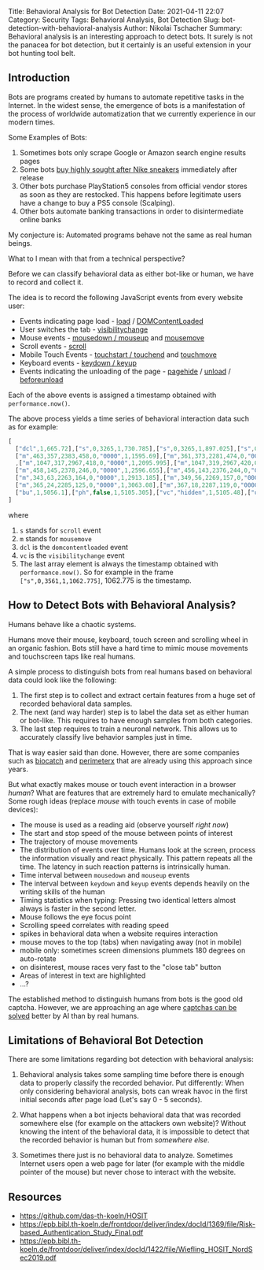Title: Behavioral Analysis for Bot Detection
Date: 2021-04-11 22:07
Category: Security
Tags: Behavioral Analysis, Bot Detection
Slug: bot-detection-with-behavioral-analysis
Author: Nikolai Tschacher
Summary: Behavioral analysis is an interesting approach to detect bots. It surely is not the panacea for bot detection, but it certainly is an useful extension in your bot hunting tool belt.

## Introduction

Bots are programs created by humans to automate repetitive tasks in the Internet. In the widest sense, the emergence of bots is a manifestation of the process of worldwide automatization that we currently experience in our modern times.

Some Examples of Bots:

1. Sometimes bots only scrape Google or Amazon search engine results pages
2. Some bots [buy highly sought after Nike sneakers](https://antoinevastel.com/javascript/2019/08/31/sneakers-supreme-bots.html) immediately after release
3. Other bots purchase PlayStation5 consoles from official vendor stores as soon as they are restocked. This happens before legitimate users have a change to buy a PS5 console (Scalping).
4. Other bots automate banking transactions in order to disintermediate online banks

My conjecture is: Automated programs behave not the same as real human beings.

What to I mean with that from a technical perspective?

Before we can classify behavioral data as either bot-like or human, we have to record and collect it.

The idea is to record the following JavaScript events from every website user:

+ Events indicating page load - [load](https://developer.mozilla.org/en-US/docs/Web/API/Window/load_event) / [DOMContentLoaded](https://developer.mozilla.org/en-US/docs/Web/API/Window/DOMContentLoaded_event)
+ User switches the tab - [visibilitychange](https://developer.mozilla.org/en-US/docs/Web/API/Document/visibilitychange_event)
+ Mouse events - [mousedown / mouseup](https://developer.mozilla.org/en-US/docs/Web/API/Element/mousedown_event) and [mousemove](https://developer.mozilla.org/en-US/docs/Web/API/Element/mousemove_event)
+ Scroll events - [scroll](https://developer.mozilla.org/en-US/docs/Web/API/Element/scroll)
+ Mobile Touch Events - [touchstart / touchend](https://developer.mozilla.org/en-US/docs/Web/API/Touch_events) and [touchmove](https://developer.mozilla.org/en-US/docs/Web/API/Document/touchmove_event)
+ Keyboard events - [keydown / keyup](https://developer.mozilla.org/en-US/docs/Web/API/Document/keydown_event)
+ Events indicating the unloading of the page - [pagehide](https://developer.mozilla.org/en-US/docs/Web/API/Window/pagehide_event) / [unload](https://developer.mozilla.org/en-US/docs/Web/API/Window/unload_event) / [beforeunload](https://developer.mozilla.org/en-US/docs/Web/API/Window/beforeunload_event)

Each of the above events is assigned a timestamp obtained with `performance.now()`.

The above process yields a time series of behavioral interaction data such as for example:

```JavaScript
[
  ["dcl",1,665.72],["s",0,3265,1,730.785],["s",0,3265,1,897.025],["s",0,3286,1,984],["lo",1,1039.395],["s",0,3540,1,1040.78],["s",0,3561,1,1051.26],["s",0,3561,1,1062.775],["m",1053,199,2973,300,0,"0000",1,1488.325],["m",1050,201,2970,302,0,"0000",1,1496.05],["m",1019,214,2939,315,0,"0000",1,1512.66],["m",951,243,2871,344,0,"0000",1,1529.29],["m",845,277,2765,378,0,"0000",1,1546.015],["m",717,313,2637,414,0,"0000",1,1562.555],["m",585,337,2505,438,0,"0000",1,1578.15],
  ["m",463,357,2383,458,0,"0000",1,1595.69],["m",361,373,2281,474,0,"0000",1,1611.97],["m",291,375,2211,476,0,"0000",1,1628.015],["m",247,369,2167,470,0,"0000",1,1645.06],["m",241,363,2161,464,0,"0000",1,1662.015],["m",241,350,2161,451,0,"0000",1,1679.215],["m",257,323,2177,424,0,"0000",1,1695.82],["m",295,287,2215,388,0,"0000",1,1712.785],["m",355,263,2275,364,0,"0000",1,1729.085],["m",445,247,2365,348,0,"0000",1,1746.455],["m",561,247,2481,348,0,"0000",1,1762.92],["m",697,253,2617,354,0,"0000",1,1778.59],["m",817,269,2737,370,0,"0000",1,1795.34],["m",915,283,2835,384,0,"0000",1,1812.275],["m",983,293,2903,394,0,"0000",1,1829.455],["m",1025,305,2945,406,0,"0000",1,1845.63],["m",1045,313,2965,414,0,"0000",1,1863.225],["m",1047,314,2967,415,0,"0000",1,2086.09]
  ,["m",1047,317,2967,418,0,"0000",1,2095.995],["m",1047,319,2967,420,0,"0000",1,2113.245],["m",1046,323,2966,424,0,"0000",1,2129.86],["m",1046,324,2966,425,0,"0000",1,2146.645],["m",1046,329,2966,430,0,"0000",1,2162.54],["m",1045,333,2965,434,0,"0000",1,2179.16],["m",1045,334,2965,435,0,"0000",1,2198.62],["m",1041,335,2961,436,0,"0000",1,2423.58],["m",1030,335,2950,436,0,"0000",1,2431.07],["m",1005,329,2925,430,0,"0000",1,2446.315],["m",887,299,2807,400,0,"0000",1,2463.15],["m",793,269,2713,370,0,"0000",1,2479.685],["m",695,245,2615,346,0,"0000",1,2496.445],["m",617,221,2537,322,0,"0000",1,2512.475],["m",553,193,2473,294,0,"0000",1,2530.245],["m",507,173,2427,274,0,"0000",1,2545.655],["m",475,155,2395,256,0,"0000",1,2563.26],["m",459,147,2379,248,0,"0000",1,2579.82],
  ["m",458,145,2378,246,0,"0000",1,2596.655],["m",456,143,2376,244,0,"0000",1,2671.46],["m",449,140,2369,241,0,"0000",1,2679.625],["m",434,137,2354,238,0,"0000",1,2695.88],["m",415,135,2335,236,0,"0000",1,2712.485],["m",398,132,2318,233,0,"0000",1,2729.495],["m",382,130,2302,231,0,"0000",1,2746.1],["m",369,126,2289,227,0,"0000",1,2762.54],["m",357,121,2277,222,0,"0000",1,2779.69],["m",353,117,2273,218,0,"0000",1,2796.41],["m",347,112,2267,213,0,"0000",1,2813.59],["m",342,104,2262,205,0,"0000",1,2829.67],["m",340,94,2260,195,0,"0000",1,2846.54],["m",340,82,2260,183,0,"0000",1,2863.09],["m",340,74,2260,175,0,"0000",1,2879.195],["m",340,68,2260,169,0,"0000",1,2896.52],
  ["m",343,63,2263,164,0,"0000",1,2913.185],["m",349,56,2269,157,0,"0000",1,2929.87],["m",356,49,2276,150,0,"0000",1,2945.855],["m",360,42,2280,143,0,"0000",1,2962.555],["m",363,38,2283,139,0,"0000",1,2979.245],["m",363,36,2283,137,0,"0000",1,2995.905],["m",363,35,2283,136,0,"0000",1,3013.1],["m",363,32,2283,133,0,"0000",1,3030.145],["m",364,30,2284,131,0,"0000",1,3045.57],
  ["m",365,24,2285,125,0,"0000",1,3063.08],["m",367,18,2287,119,0,"0000",1,3079.46],["m",369,11,2289,112,0,"0000",1,3096.24],["m",371,4,2291,105,0,"0000",1,3112.335],["m",371,2,2291,103,0,"0000",1,3126.395],
  ["bu",1,5056.1],["ph",false,1,5105.305],["vc","hidden",1,5105.48],["ul",1,5105.625],["wsEnd",null,5105.625]
]
```

where

1. `s` stands for `scroll` event
2. `m` stands for `mousemove`
3. `dcl` is the `domcontentloaded` event
4. `vc` is the `visibilitychange` event
5. The last array element is always the timestamp obtained with `performance.now()`. So for example in the frame `["s",0,3561,1,1062.775]`, 1062.775 is the timestamp.


## How to Detect Bots with Behavioral Analysis?

Humans behave like a chaotic systems.

Humans move their mouse, keyboard, touch screen and scrolling wheel in an organic fashion. Bots still have a hard time to mimic mouse movements and touchscreen taps like real humans.

A simple process to distinguish bots from real humans based on behavioral data could look like the following:

1. The first step is to collect and extract certain features from a huge set of recorded behavioral data samples. 
2. The next (and way harder) step is to label the data set as either human or bot-like. This requires to have enough samples from both categories.
3. The last step requires to train a neuronal network. This allows us to accurately classify live behavior samples just in time.

That is way easier said than done. However, there are some companies such as [biocatch](https://www.biocatch.com/) and [perimeterx](https://www.perimeterx.com/) that are already using this approach since years.

But what exactly makes mouse or touch event interaction in a browser *human*? What are features that are extremely hard to emulate mechanically? Some rough ideas (replace *mouse* with touch events in case of mobile devices):

- The mouse is used as a reading aid (observe yourself *right now*)
- The start and stop speed of the mouse between points of interest
- The trajectory of mouse movements
- The distribution of events over time. Humans look at the screen, process the information visually and react physically. This pattern repeats all the time. The latency in such reaction patterns is intrinsically human.
- Time interval between `mousedown` and `mouseup` events
- The interval between `keydown` and `keyup` events depends heavily on the writing skills of the human
- Timing statistics when typing: Pressing two identical letters almost always is faster in the second letter.
- Mouse follows the eye focus point
- Scrolling speed correlates with reading speed
- spikes in behavioral data when a website requires interaction
- mouse moves to the top (tabs) when navigating away (not in mobile)
- mobile only: sometimes screen dimensions plummets 180 degrees on auto-rotate
- on disinterest, mouse races very fast to the "close tab" button
- Areas of interest in text are highlighted
- ...?

The established method to distinguish humans from bots is the good old captcha. However, we are approaching an age where [captchas can be solved](https://incolumitas.com/2021/01/02/breaking-audio-recaptcha-with-googles-own-speech-to-text-api/) better by AI than by real humans.


## Limitations of Behavioral Bot Detection

There are some limitations regarding bot detection with behavioral analysis:

1. Behavioral analysis takes some sampling time before there is enough data to properly classify the recorded behavior. Put differently: When only considering behavioral analysis, bots can wreak havoc in the first initial seconds after page load (Let's say 0 - 5 seconds).

2. What happens when a bot injects behavioral data that was recorded somewhere else (for example on the attackers own website)? Without knowing the intent of the behavioral data, it is impossible to detect that the recorded behavior is human but from *somewhere else*.

3. Sometimes there just is no behavioral data to analyze. Sometimes Internet users open a web page for later (for example with the middle pointer of the mouse) but never chose to interact with the website.


## Resources

- https://github.com/das-th-koeln/HOSIT
- https://epb.bibl.th-koeln.de/frontdoor/deliver/index/docId/1369/file/Risk-based_Authentication_Study_Final.pdf
- https://epb.bibl.th-koeln.de/frontdoor/deliver/index/docId/1422/file/Wiefling_HOSIT_NordSec2019.pdf